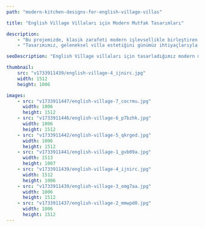 ```yaml
---
path: "modern-kitchen-designs-for-english-village-villas"

title: "English Village Villaları için Modern Mutfak Tasarımları"

description:
    - "Bu projemizde, klasik zarafeti modern işlevsellikle birleştiren English Village mutfağına taze bir soluk getirdik. Zamansız çekicilik ve pratik yenilikleri bir araya getirerek, mutfağı evin kalbi haline dönüştüren sofistike bir tasarım ortaya koyduk. Ev sahipleri, çok yönlü yerleşim planı, premium malzemeler ve özel tasarlanmış akıllı depolama çözümleriyle mutfaklarını yeniden keşfetme İmkânı buldu."
    - "Tasarımımız, geleneksel villa estetiğini günümüz ihtiyaçlarıyla ustaca dengelerken, mutfağın özgün karakterini korumayı başardı. Uzman ekibimiz, estetik tasarım ve pratik kullanımın mükemmel uyumunu gösteren hem şık hem de verimli bir alan yarattı. Sonuç olarak ortaya çıkan mutfak, kişisel tarzı yansıtırken modern yaşamın tüm gereksinimlerini Karashılayan etkileyici ve işlevsel bir mekan oldu."

seoDescription: "English Village villaları için tasarladığımız modern mutfakları keşfedin. Klasik zarafeti çağdaş işlevsellikle birleştiren tasarımlarımızda, premium malzemeler ve akıllı depolama çözümleri kullanıyoruz. Uzman ekibimizle villanızın mutfağını yeniden tasarlayalım."

thumbnail:
    src: "v1733911439/english-village-4_ijnirc.jpg"
    width: 1512
    height: 1006

images:
    - src: "v1733911447/english-village-7_cocrmu.jpg"
      width: 1006
      height: 1512
    - src: "v1733911446/english-village-6_p7bzhk.jpg"
      width: 1006
      height: 1512
    - src: "v1733911442/english-village-5_qkrged.jpg"
      width: 1006
      height: 1512
    - src: "v1733911441/english-village-1_gvb09a.jpg"
      width: 1513
      height: 1007
    - src: "v1733911439/english-village-4_ijnirc.jpg"
      width: 1512
      height: 1006
    - src: "v1733911439/english-village-3_omg7aa.jpg"
      width: 1006
      height: 1512
    - src: "v1733911437/english-village-2_mmwpd0.jpg"
      width: 1006
      height: 1512
---
```


